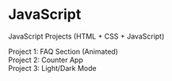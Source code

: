 # JavaScript
JavaScript Projects (HTML + CSS + JavaScript)

Project 1: FAQ Section (Animated)
<br />
Project 2: Counter App
<br />
Project 3: Light/Dark Mode
